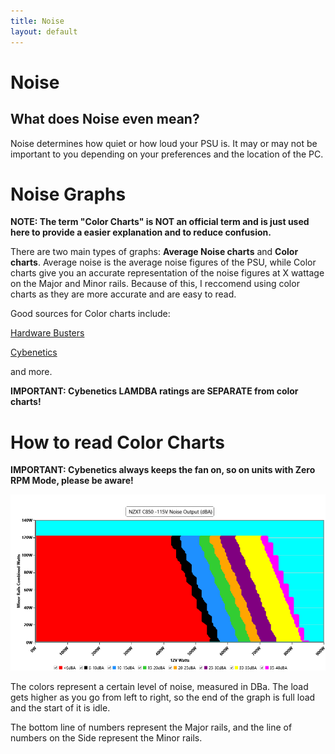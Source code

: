 ```yaml
---
title: Noise 
layout: default
---
```


# Noise

## What does Noise even mean?

Noise determines how quiet or how loud your PSU is. It may or may not be important to you depending on your preferences and the location of the PC.

# Noise Graphs

**NOTE: The term "Color Charts" is NOT an official term and is just used here to provide a easier explanation and to reduce confusion.**

There are two main types of graphs: **Average Noise charts** and **Color charts**. Average noise is the average noise figures of the PSU, while Color charts give you an accurate representation of the noise figures at X wattage on the Major and Minor rails. Because of this, I reccomend using color charts as they are more accurate and are easy to read.

Good sources for Color charts include:

[Hardware Busters](https://hwbusters.com/)

[Cybenetics](https://www.cybenetics.com/)

and more.

**IMPORTANT: Cybenetics LAMDBA ratings are SEPARATE from color charts!**

# How to read Color Charts

**IMPORTANT: Cybenetics always keeps the fan on, so on units with Zero RPM Mode, please be aware!**

![Example Color Chart](ExampleColorChart.jpg)

The colors represent a certain level of noise, measured in DBa. The load gets higher as you go from left to right, so the end of the graph is full load and the start of it is idle.

The bottom line of numbers represent the Major rails, and the line of numbers on the Side represent the Minor rails.
